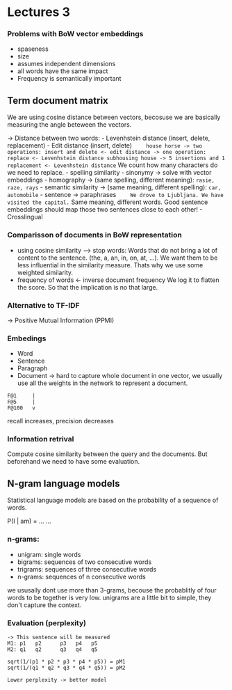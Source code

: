 # Lectures 3

### Problems with BoW vector embeddings

- spaseness
- size
- assumes independent dimensions
- all words have the same impact
- Frequency is semantically important

## Term document matrix

We are using cosine distance between vectors, becosuse we are basically measuring the angle beteween the vectors.

-> Distance between two words: - Levenhstein distance (insert, delete, replacement) - Edit distance (insert, delete)
`     house
    horse
    -> two operations: insert and delete <- edit distance
    -> one operation: replace <- Levenhstein distance
    subhousing
    house
    -> 5 insertions and 1 replacement <- Levenhstein distance
    `
We count how many characters do we need to replace. - spelling similarity - sinonymy -> solve with vector embeddings - homography -> (same spelling, different meaning): `rasie, raze, rays` - semantic similarity -> (same meaning, different spelling): `car, automobile` - sentence -> paraphrases
`     We drove to Ljubljana.
    We have visited the capital.
    `
Same meaning, different words.
Good sentence embeddings should map those two sentences close to each other! - Crosslingual

### Comparisson of documents in BoW representation

- using cosine similarity
  --> stop words: Words that do not bring a lot of content to the sentence. (the, a, an, in, on, at, ...). We want them to be less influential in the similarity measure.
  Thats why we use some weighted similarity.
- frequency of words <- inverse document frequency
  We log it to flatten the score. So that the implication is no that large.

### Alternative to TF-IDF

-> Positive Mutual Information (PPMI)

### Embedings

- Word
- Sentence
- Paragraph
- Document -> hard to capture whole document in one vector, we usually use all the weights in the network to represent a document.

```
F@1     |
F@5     |
F@100   v
```

recall increases, precision decreases

### Information retrival

Compute cosine similarity between the query and the documents.
But beforehand we need to have some evaluation.

## N-gram language models

Statistical language models are based on the probability of a sequence of words.

P(I | am) = ...
...

### n-grams:

- unigram: single words
- bigrams: sequences of two consecutive words
- trigrams: sequences of three consecutive words
- n-grams: sequences of n consecutive words

we ususally dont use more than 3-grams, becouse the probablitly of four words to be together is very low.
unigrams are a little bit to simple, they don't capture the context.

### Evaluation (perplexity)

```
-> This sentence will be measured
M1: p1   p2      p3   p4   p5
M2: q1   q2      q3   q4   q5

sqrt(1/(p1 * p2 * p3 * p4 * p5)) = pM1
sqrt(1/(q1 * q2 * q3 * q4 * q5)) = pM2

Lower perplexity -> better model
```

